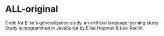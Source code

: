 # ALL-original
Code for Elise's generalization study, an artificial language learning study. Study is programmed in JavaScript by Elise Hopman & Levi Redlin. 
